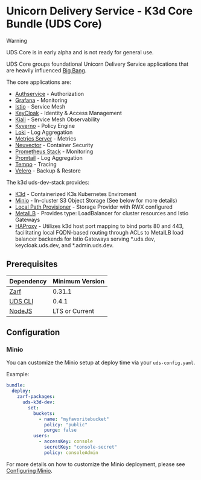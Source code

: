 # Unicorn Delivery Service - K3d Core Bundle (UDS Core)

> [!WARNING]  
> UDS Core is in early alpha and is not ready for general use.

UDS Core groups foundational Unicorn Delivery Service applications that are heavily influenced [Big Bang](https://repo1.dso.mil/big-bang/bigbang).

The core applications are:

- [Authservice](https://github.com/istio-ecosystem/authservice) - Authorization
- [Grafana](https://grafana.com/oss/grafana/) - Monitoring
- [Istio](https://istio.io/) - Service Mesh
- [KeyCloak](https://www.keycloak.org/) - Identity & Access Management
- [Kiali](https://kiali.io/) - Service Mesh Observability
- [Kyverno](https://kyverno.io/) - Policy Engine
- [Loki](https://grafana.com/oss/loki/) - Log Aggregation
- [Metrics Server](https://github.com/kubernetes-sigs/metrics-server) - Metrics
- [Neuvector](https://open-docs.neuvector.com/) - Container Security
- [Prometheus Stack](https://github.com/prometheus-operator/kube-prometheus) - Monitoring
- [Promtail](https://grafana.com/docs/loki/latest/send-data/promtail/) - Log Aggregation
- [Tempo](https://grafana.com/docs/tempo/latest/getting-started/) - Tracing
- [Velero](https://velero.io/) - Backup & Restore

The k3d uds-dev-stack provides:

- [K3d](https://k3d.io/) - Containerized K3s Kubernetes Enviroment
- [Minio](<https://min.io/>) - In-cluster S3 Object Storage (See below for more details)
- [Local Path Provisioner](<https://github.com/rancher/local-path-provisioner>) - Storage Provider with RWX configured
- [MetalLB](https://metallb.universe.tf/) - Provides type: LoadBalancer for cluster resources and Istio Gateways
- [HAProxy](https://www.haproxy.org/) - Utilizes k3d host port mapping to bind ports 80 and 443, facilitating local FQDN-based routing through ACLs to MetalLB load balancer backends for Istio Gateways serving *.uds.dev, keycloak.uds.dev, and *.admin.uds.dev.

## Prerequisites

<!-- table -->

| Dependency                                                     | Minimum Version |
| -------------------------------------------------------------- | --------------- |
| [Zarf](https://github.com/defenseunicorns/zarf/releases)       | 0.31.1          |
| [UDS CLI](https://github.com/defenseunicorns/uds-cli/releases) | 0.4.1           |
| [NodeJS](https://nodejs.org/en/download/)                      | LTS or Current  |

<!-- endtable -->

## Configuration

### Minio

You can customize the Minio setup at deploy time via your ```uds-config.yaml```.

Example:

```yaml
bundle:
  deploy:
    zarf-packages:
      uds-k3d-dev:
        set:
          buckets:
            - name: "myfavoritebucket"
              policy: "public"
              purge: false
          users:
            - accessKey: console
              secretKey: "console-secret"
              policy: consoleAdmin
```

For more details on how to customize the Minio deployment, please see [Configuring Minio](https://github.com/defenseunicorns/uds-k3d/blob/main/docs/MINIO.md).
